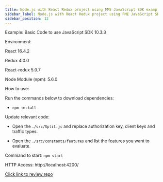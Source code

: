 ```yaml
---
title: Node.js with React Redux project using FME JavaScript SDK example
sidebar_label: Node.js with React Redux project using FME JavaScript SDK example
sidebar_position: 12
---
```


<p>
  <button hidden style={{borderRadius:'8px', border:'1px', fontFamily:'Courier New', fontWeight:'800', textAlign:'left'}}> help.split.io link: https://help.split.io/hc/en-us/articles/360015543171-Node-js-with-React-Redux-Project-using-Split-JavaScript-SDK-example </button>
</p>

Example: Basic Code to use JavaScript SDK 10.3.3

Environment:

React 16.4.2

Redux 4.0.0

React-redux 5.0.7

Node Module (npm): 5.6.0

How to use:

Run the commands below to download dependencies:

* `npm install`

Update relevant code:

* Open the `./src/Split.js` and replace authorization key, client keys and traffic types.

* Open the `./src/constants/features` and list the features you want to evaluate.

Command to start: `npm start`

HTTP Access: http://localhost:4200/

[Click link to review repo](https://github.com/splitio/react-redux-sdk-examples)